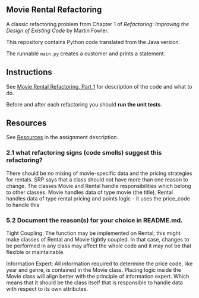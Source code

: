 ## Movie Rental Refactoring

A classic refactoring problem from Chapter 1 of
_Refactoring: Improving the Design of Existing Code_ by Martin Fowler.  

This repository contains Python code translated from the Java version.

The runnable `main.py` creates a customer and prints a statement.


## Instructions

See [Movie Rental Refactoring, Part 1](https://cpske.github.io/ISP/assignment/movierental/movierental-part1) for description of the code and what to do.

Before and after each refactoring you should **run the unit tests**.

## Resources

See [Resources](https://cpske.github.io/ISP/assignment/movierental/movierental-part1#resources) in the assignment description.

### 2.1 what refactoring signs (code smells) suggest this refactoring?
There should be no mixing of movie-specific data and the pricing strategies for rentals.
SRP says that a class should not have more than one reason to change.
The classes Movie and Rental handle responsibilities which belong to other classes.
Movie handles data of type movie (the title).
Rental handles data of type rental pricing and points logic - it uses the price_code to handle this
### 5.2 Document the reason(s) for your choice in README.md.
Tight Coupling: The function may be implemented on Rental; this might make classes of Rental and Movie tightly coupled. In that case, changes to be performed in any class may affect the whole code and it may not be that flexible or maintainable.

Information Expert: All information required to determine the price code, like year and genre, is contained in the Movie class. Placing logic inside the Movie class will align better with the principle of information expert.
Which means that it should be the class itself that is responsible to handle data with respect to its own attributes.